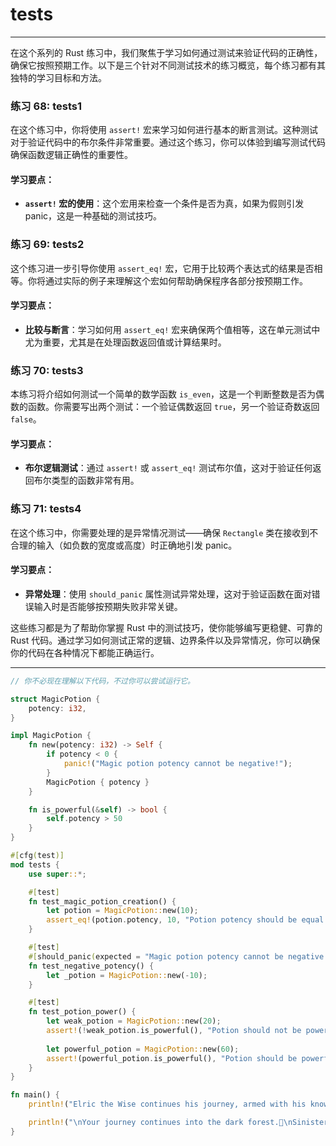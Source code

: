 # tests

---

在这个系列的 Rust 练习中，我们聚焦于学习如何通过测试来验证代码的正确性，确保它按照预期工作。以下是三个针对不同测试技术的练习概览，每个练习都有其独特的学习目标和方法。

### 练习 68: tests1
在这个练习中，你将使用 `assert!` 宏来学习如何进行基本的断言测试。这种测试对于验证代码中的布尔条件非常重要。通过这个练习，你可以体验到编写测试代码确保函数逻辑正确性的重要性。

#### 学习要点：
- **`assert!` 宏的使用**：这个宏用来检查一个条件是否为真，如果为假则引发 panic，这是一种基础的测试技巧。

### 练习 69: tests2
这个练习进一步引导你使用 `assert_eq!` 宏，它用于比较两个表达式的结果是否相等。你将通过实际的例子来理解这个宏如何帮助确保程序各部分按预期工作。

#### 学习要点：
- **比较与断言**：学习如何用 `assert_eq!` 宏来确保两个值相等，这在单元测试中尤为重要，尤其是在处理函数返回值或计算结果时。

### 练习 70: tests3
本练习将介绍如何测试一个简单的数学函数 `is_even`，这是一个判断整数是否为偶数的函数。你需要写出两个测试：一个验证偶数返回 `true`，另一个验证奇数返回 `false`。

#### 学习要点：
- **布尔逻辑测试**：通过 `assert!` 或 `assert_eq!` 测试布尔值，这对于验证任何返回布尔类型的函数非常有用。

### 练习 71: tests4
在这个练习中，你需要处理的是异常情况测试——确保 `Rectangle` 类在接收到不合理的输入（如负数的宽度或高度）时正确地引发 panic。

#### 学习要点：
- **异常处理**：使用 `should_panic` 属性测试异常处理，这对于验证函数在面对错误输入时是否能够按预期失败非常关键。

这些练习都是为了帮助你掌握 Rust 中的测试技巧，使你能够编写更稳健、可靠的 Rust 代码。通过学习如何测试正常的逻辑、边界条件以及异常情况，你可以确保你的代码在各种情况下都能正确运行。

---

```rust
// 你不必现在理解以下代码，不过你可以尝试运行它。

struct MagicPotion {
    potency: i32,
}

impl MagicPotion {
    fn new(potency: i32) -> Self {
        if potency < 0 {
            panic!("Magic potion potency cannot be negative!");
        }
        MagicPotion { potency }
    }

    fn is_powerful(&self) -> bool {
        self.potency > 50
    }
}

#[cfg(test)]
mod tests {
    use super::*;

    #[test]
    fn test_magic_potion_creation() {
        let potion = MagicPotion::new(10);
        assert_eq!(potion.potency, 10, "Potion potency should be equal to the value passed to new.");
    }

    #[test]
    #[should_panic(expected = "Magic potion potency cannot be negative!")]
    fn test_negative_potency() {
        let _potion = MagicPotion::new(-10);
    }

    #[test]
    fn test_potion_power() {
        let weak_potion = MagicPotion::new(20);
        assert!(!weak_potion.is_powerful(), "Potion should not be powerful.");
        
        let powerful_potion = MagicPotion::new(60);
        assert!(powerful_potion.is_powerful(), "Potion should be powerful.");
    }
}

fn main() {
    println!("Elric the Wise continues his journey, armed with his knowledge of the arcane arts.🪄");

    println!("\nYour journey continues into the dark forest.🌲\nSinister whispers float through the air, a language unknown yet unsettlingly familiar,\nas if the forest itself is alive and watching.");
}
```

